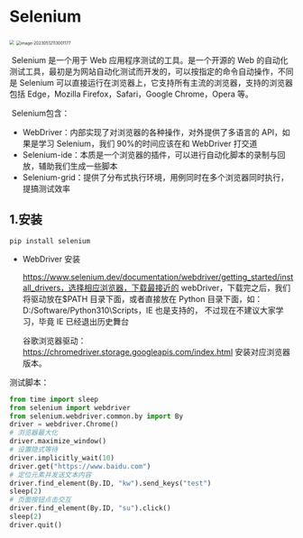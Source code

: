 # Selenium

<img src="https://gitee.com/zou_tangrui/note-pic/raw/master/img/202305121129914.png" style="zoom:50%;" />

<img src="https://gitee.com/zou_tangrui/note-pic/raw/master/img/202305121130292.png" alt="image-20230512113001177" style="zoom:50%;" />

​	Selenium 是一个用于 Web 应用程序测试的工具。是一个开源的 Web 的自动化测试工具，最初是为网站自动化测试而开发的，可以按指定的命令自动操作，不同是 Selenium 可以直接运行在浏览器上，它支持所有主流的浏览器，支持的浏览器包括 Edge，Mozilla Firefox，Safari，Google Chrome，Opera 等。

​	Selenium包含：

- WebDriver：内部实现了对浏览器的各种操作，对外提供了多语言的 API，如果是学习 Selenium，我们 90%的时间应该在和 WebDriver 打交道
- Selenium-ide：本质是一个浏览器的插件，可以进行自动化脚本的录制与回放，辅助我们生成一些脚本
- Selenium-grid：提供了分布式执行环境，用例同时在多个浏览器同时执行，提搞测试效率

## 1.安装

```shell
pip install selenium
```

- WebDriver 安装

  https://www.selenium.dev/documentation/webdriver/getting_started/install_drivers，选择相应浏览器，下载最接近的 webDriver，下载完之后，我们将驱动放在$PATH 目录下面，或者直接放在 Python 目录下面，如：D:/Software/Python310\Scripts，IE 也是支持的， 不过现在不建议大家学习，毕竟 IE 已经退出历史舞台

  谷歌浏览器驱动：https://chromedriver.storage.googleapis.com/index.html  安装对应浏览器版本。

测试脚本：

```python
from time import sleep
from selenium import webdriver
from selenium.webdriver.common.by import By
driver = webdriver.Chrome()
# 浏览器最大化
driver.maximize_window()
# 设置隐式等待
driver.implicitly_wait(10)
driver.get("https://www.baidu.com")
# 定位元素并发送文本内容
driver.find_element(By.ID, "kw").send_keys("test")
sleep(2)
# 页面按钮点击交互
driver.find_element(By.ID, "su").click()
sleep(2)
driver.quit()
```

